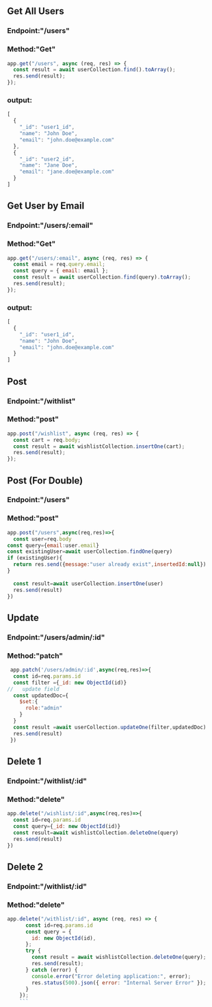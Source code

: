 ## Get All Users
### Endpoint:"/users"
### Method:"Get"


```js
app.get("/users", async (req, res) => {
  const result = await userCollection.find().toArray();
  res.send(result);
});


```
### output:

```js
[
  {
    "_id": "user1_id",
    "name": "John Doe",
    "email": "john.doe@example.com"
  },
  {
    "_id": "user2_id",
    "name": "Jane Doe",
    "email": "jane.doe@example.com"
  }
]

```


## Get User by Email 
### Endpoint:"/users/:email"
### Method:"Get"


```js
app.get("/users/:email", async (req, res) => {
  const email = req.query.email;
  const query = { email: email };
  const result = await userCollection.find(query).toArray();
  res.send(result);
});


```



### output:

```js
[
  {
    "_id": "user1_id",
    "name": "John Doe",
    "email": "john.doe@example.com"
  }
]


```


## Post 
### Endpoint:"/withlist"
### Method:"post"


```js
app.post("/wishlist", async (req, res) => {
  const cart = req.body;
  const result = await wishlistCollection.insertOne(cart);
  res.send(result);
});

```

## Post (For Double)
### Endpoint:"/users"
### Method:"post"

```js
app.post("/users",async(req,res)=>{
  const user=req.body 
const query={email:user.email}
const existingUser=await userCollection.findOne(query)
if (existingUser){
  return res.send({message:"user already exist",insertedId:null})
}
 
  const result=await userCollection.insertOne(user)
  res.send(result)
})
```


## Update
### Endpoint:"/users/admin/:id"
### Method:"patch"

```js
 app.patch('/users/admin/:id',async(req,res)=>{
  const id=req.params.id 
  const filter ={_id: new ObjectId(id)}
//   update field
  const updatedDoc={
    $set:{
      role:"admin"
    }
  }
  const result =await userCollection.updateOne(filter,updatedDoc)
  res.send(result)
 })

```


## Delete 1
### Endpoint:"/withlist/:id"
### Method:"delete"


```js
app.delete("/wishlist/:id",async(req,res)=>{
  const id=req.params.id
  const query={_id: new ObjectId(id)}
  const result=await wishlistCollection.deleteOne(query)
  res.send(result)
})

```

## Delete 2
### Endpoint:"/withlist/:id"
### Method:"delete"



```js
app.delete("/withlist/:id", async (req, res) => {
      const id=req.params.id
      const query = {
        id: new ObjectId(id),
      };
      try {
        const result = await wishlistCollection.deleteOne(query);
        res.send(result);
      } catch (error) {
        console.error("Error deleting application:", error);
        res.status(500).json({ error: "Internal Server Error" });
      }
    });
    ```


